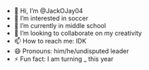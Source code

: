 - 👋 Hi, I’m @JackOJay04
- 👀 I’m interested in soccer
- 🌱 I’m currently in middle school
- 💞️ I’m looking to collaborate on my creativity
- 📫 How to reach me: IDK
- 😄 Pronouns: him/he/undisputed leader
- ⚡ Fun fact: I am turning _ this year

<!---
JackOJay04/JackOJay04 is a ✨ special ✨ repository because its `README.md` (this file) appears on your GitHub profile.
You can click the Preview link to take a look at your changes.
--->
